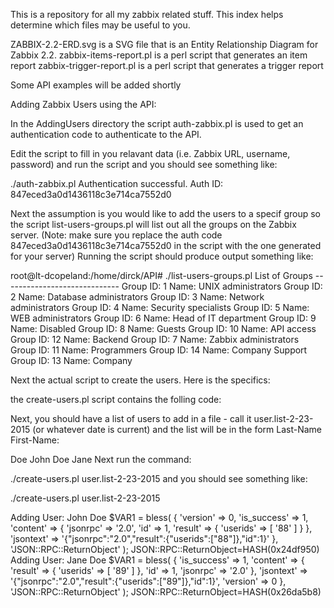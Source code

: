 This is a repository for all my zabbix related stuff.
This index helps determine which files may be useful to you.

ZABBIX-2.2-ERD.svg is a SVG file that is an Entity Relationship Diagram for Zabbix 2.2.
zabbix-items-report.pl is a perl script that generates an item report
zabbix-trigger-report.pl is a perl script that generates a trigger report

Some API examples will be added shortly

Adding Zabbix Users using the API:

In the AddingUsers directory the script auth-zabbix.pl is used to get an authentication 
code to authenticate to the API.

Edit the script to fill in you relavant data (i.e. Zabbix URL, username, password)
and run the script and you should see something like:

./auth-zabbix.pl
Authentication successful. Auth ID: 847eced3a0d1436118c3e714ca7552d0


Next the assumption is you would like to add the users to a specif group so the
script list-users-groups.pl will list out all the groups on the Zabbix server.
(Note: make sure you replace the auth code 847eced3a0d1436118c3e714ca7552d0
 in the script with the one generated for your server)
Running the script should produce output something like:

root@lt-dcopeland:/home/dirck/API# ./list-users-groups.pl 
    List of Groups
    -----------------------------
    Group ID: 1 Name: UNIX administrators
    Group ID: 2 Name: Database administrators
    Group ID: 3 Name: Network administrators
    Group ID: 4 Name: Security specialists
    Group ID: 5 Name: WEB administrators
    Group ID: 6 Name: Head of IT department
    Group ID: 9 Name: Disabled
    Group ID: 8 Name: Guests
    Group ID: 10 Name: API access
    Group ID: 12 Name: Backend
    Group ID: 7 Name: Zabbix administrators
    Group ID: 11 Name: Programmers
    Group ID: 14 Name: Company Support
    Group ID: 13 Name: Company


Next the actual script to create the users. Here is the specifics:

the create-users.pl script contains the folling code:


Next, you should have a list of users to add in a file - call it user.list-2-23-2015 (or whatever date is current) and the list will be in the form Last-Name First-Name:

Doe John
Doe Jane
Next run the command:

 ./create-users.pl user.list-2-23-2015 
and you should see something like:

./create-users.pl user.list-2-23-2015

 Adding User: John Doe
$VAR1 = bless( {
                 'version' => 0,
                 'is_success' => 1,
                 'content' => {
                                'jsonrpc' => '2.0',
                                'id' => 1,
                                'result' => {
                                              'userids' => [
                                                             '88'
                                                           ]
                                            }
                              },
                 'jsontext' => '{"jsonrpc":"2.0","result":{"userids":["88"]},"id":1}'
               }, 'JSON::RPC::ReturnObject' );
JSON::RPC::ReturnObject=HASH(0x24df950)
 Adding User: Jane Doe
$VAR1 = bless( {
                 'is_success' => 1,
                 'content' => {
                                'result' => {
                                              'userids' => [
                                                             '89'
                                                           ]
                                            },
                                'id' => 1,
                                'jsonrpc' => '2.0'
                              },
                 'jsontext' => '{"jsonrpc":"2.0","result":{"userids":["89"]},"id":1}',
                 'version' => 0
               }, 'JSON::RPC::ReturnObject' );
JSON::RPC::ReturnObject=HASH(0x26da5b8)
